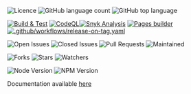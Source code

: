 
![Licence](https://img.shields.io/github/license/decaf-ts/decorator-validation.svg?style=plastic)
![GitHub language count](https://img.shields.io/github/languages/count/decaf-ts/decorator-validation?style=plastic)
![GitHub top language](https://img.shields.io/github/languages/top/decaf-ts/decorator-validation?style=plastic)

[![Build & Test](https://github.com/decaf-ts/decorator-validation/actions/workflows/nodejs-build-prod.yaml/badge.svg)](https://github.com/decaf-ts/decorator-validation/actions/workflows/nodejs-build-prod.yaml)
[![CodeQL](https://github.com/decaf-ts/decorator-validation/actions/workflows/codeql-analysis.yml/badge.svg)](https://github.com/decaf-ts/decorator-validation/actions/workflows/codeql-analysis.yml)[![Snyk Analysis](https://github.com/decaf-ts/decorator-validation/actions/workflows/snyk-analysis.yaml/badge.svg)](https://github.com/decaf-ts/decorator-validation/actions/workflows/snyk-analysis.yaml)
[![Pages builder](https://github.com/decaf-ts/decorator-validation/actions/workflows/pages.yaml/badge.svg)](https://github.com/decaf-ts/decorator-validation/actions/workflows/pages.yaml)
[![.github/workflows/release-on-tag.yaml](https://github.com/decaf-ts/decorator-validation/actions/workflows/release-on-tag.yaml/badge.svg?event=release)](https://github.com/decaf-ts/decorator-validation/actions/workflows/release-on-tag.yaml)

![Open Issues](https://img.shields.io/github/issues/decaf-ts/decorator-validation.svg)
![Closed Issues](https://img.shields.io/github/issues-closed/decaf-ts/decorator-validation.svg)
![Pull Requests](https://img.shields.io/github/issues-pr-closed/decaf-ts/decorator-validation.svg)
![Maintained](https://img.shields.io/badge/Maintained%3F-yes-green.svg)

![Forks](https://img.shields.io/github/forks/decaf-ts/decorator-validation.svg)
![Stars](https://img.shields.io/github/stars/decaf-ts/decorator-validation.svg)
![Watchers](https://img.shields.io/github/watchers/decaf-ts/decorator-validation.svg)

![Node Version](https://img.shields.io/badge/dynamic/json.svg?url=https%3A%2F%2Fraw.githubusercontent.com%2Fbadges%2Fshields%2Fmaster%2Fpackage.json&label=Node&query=$.engines.node&colorB=blue)
![NPM Version](https://img.shields.io/badge/dynamic/json.svg?url=https%3A%2F%2Fraw.githubusercontent.com%2Fbadges%2Fshields%2Fmaster%2Fpackage.json&label=NPM&query=$.engines.npm&colorB=purple)

Documentation available [here](https://decaf-ts.github.io/decorator-validation/)